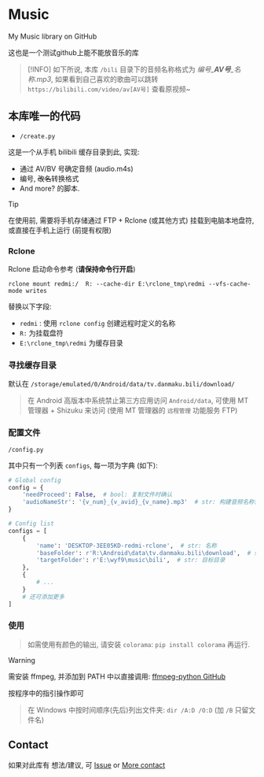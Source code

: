 # Music

My Music library on GitHub

这也是一个测试github上能不能放音乐的库

> [!INFO]
> 如下所说, 本库 `/bili` 目录下的音频名称格式为 *编号_**AV号**_名称.mp3*, 如果看到自己喜欢的歌曲可以跳转 `https://bilibili.com/video/av[AV号]` 查看原视频~

## 本库唯一的代码

- `/create.py`

这是一个从手机 bilibili 缓存目录到此, 实现:
- 通过 AV/BV 号确定音频 (audio.m4s)
- 编号, ~~改名~~转换格式
- And more?
的脚本.

> [!TIP]
> 在使用前, 需要将手机存储通过 FTP + Rclone (或其他方式) 挂载到电脑本地盘符, 或直接在手机上运行 (前提有权限)

### Rclone

Rclone 启动命令参考 (**请保持命令行开启**)
```shell
rclone mount redmi:/  R: --cache-dir E:\rclone_tmp\redmi --vfs-cache-mode writes
```

替换以下字段:
- `redmi` : 使用 `rclone config` 创建远程时定义的名称
- `R:` 为挂载盘符
- `E:\rclone_tmp\redmi` 为缓存目录

### 寻找缓存目录

默认在 `/storage/emulated/0/Android/data/tv.danmaku.bili/download/`

> 在 Android 高版本中系统禁止第三方应用访问 `Android/data`, 可使用 MT 管理器 + Shizuku 来访问 (使用 MT 管理器的 `远程管理` 功能服务 FTP)

### 配置文件

`/config.py`

其中只有一个列表 `configs`, 每一项为字典 (如下):

```py
# Global config
config = {
    'needProceed': False,  # bool: 复制文件时确认
    'audioNameStr': '{v_num}_{v_avid}_{v_name}.mp3'  # str: 构建音频名称使用 ({v_num}: 编号; {v_avid}: av 号; {v_name}: 名称)
}

# Config list
configs = [
    {
        'name': 'DESKTOP-3EE05KD-redmi-rclone',  # str: 名称
        'baseFolder': r'R:\Android\data\tv.danmaku.bili\download',  # str: 缓存目录
        'targetFolder': r'E:\wyf9\music\bili',  # str: 目标目录
    },
    {
        # ...
    }
    # 还可添加更多
]
```

### 使用

> 如需使用有颜色的输出, 请安装 `colorama`: `pip install colorama` 再运行.

> [!WARNING]
> 需安装 ffmpeg, 并添加到 PATH 中以直接调用<!--, 或在配置中指定路径-->: [ffmpeg-python GitHub](https://github.com/kkroening/ffmpeg-python#installing-ffmpeg)

按程序中的指引操作即可

> 在 Windows 中按时间顺序(先后)列出文件夹: `dir /A:D /O:D` (加 `/B` 只留文件名)

## Contact

如果对此库有 想法/建议, 可 [Issue](https://github.com/wyf9/music/issues/new) or [More contact](https://wyf9.top/#/contact)